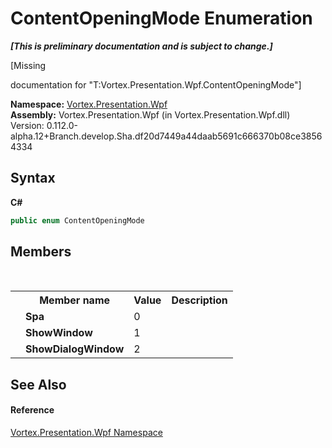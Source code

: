 # ContentOpeningMode Enumeration
 _**\[This is preliminary documentation and is subject to change.\]**_

\[Missing <summary> documentation for "T:Vortex.Presentation.Wpf.ContentOpeningMode"\]

**Namespace:**&nbsp;<a href="N_Vortex_Presentation_Wpf.md">Vortex.Presentation.Wpf</a><br />**Assembly:**&nbsp;Vortex.Presentation.Wpf (in Vortex.Presentation.Wpf.dll) Version: 0.112.0-alpha.12+Branch.develop.Sha.df20d7449a44daab5691c666370b08ce38564334

## Syntax

**C#**<br />
``` C#
public enum ContentOpeningMode
```


## Members
&nbsp;<table><tr><th></th><th>Member name</th><th>Value</th><th>Description</th></tr><tr><td /><td target="F:Vortex.Presentation.Wpf.ContentOpeningMode.Spa">**Spa**</td><td>0</td><td /></tr><tr><td /><td target="F:Vortex.Presentation.Wpf.ContentOpeningMode.ShowWindow">**ShowWindow**</td><td>1</td><td /></tr><tr><td /><td target="F:Vortex.Presentation.Wpf.ContentOpeningMode.ShowDialogWindow">**ShowDialogWindow**</td><td>2</td><td /></tr></table>

## See Also


#### Reference
<a href="N_Vortex_Presentation_Wpf.md">Vortex.Presentation.Wpf Namespace</a><br />